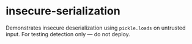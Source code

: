 # insecure-serialization

Demonstrates insecure deserialization using `pickle.loads` on untrusted input. For testing detection only — do not deploy.
